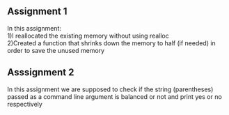 ## Assignment 1
In this assignment:  
1)I reallocated the existing memory without using realloc  
2)Created a function that shrinks down the memory to half (if needed) in order to save the unused memory

## Asssignment 2
In this assignment we are supposed to check if the string (parentheses) passed as a command line argument is balanced or not
and print yes or no respectively
